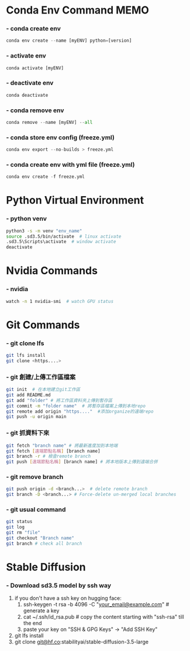 # Conda Env Command MEMO
###  - conda create env
```python
conda env create --name [myENV] python=[version]
```

###  - activate env 
```python
conda activate [myENV]
```

###  - deactivate env
```python
conda deactivate
```

###  - conda remove env
```python
conda remove --name [myENV] --all
```

###  - conda store env config (freeze.yml)
```python
conda env export --no-builds > freeze.yml
```
###  - conda create env with yml file (freeze.yml)
```python
conda env create -f freeze.yml
```

# Python Virtual Environment
###  - python venv
```bash
python3 -s -m venv "env_name"  
source .sd3.5/bin/activate  # linux activate  
.sd3.5\Scripts\activate  # window activate  
deactivate  
```
# Nvidia Commands
###  - nvidia
```bash
watch -n 1 nvidia-smi  # watch GPU status
```

# Git Commands
###  - git clone lfs  
```bash
git lfs install  
git clone <https....>
```

###  - git 創建/上傳工作區檔案  
```bash
git init  # 在本地建立git工作區  
git add README.md  
git add "folder" # 將工作區資料夾上傳到暫存區    
git commit -m "folder name"  # 將暫存區檔案上傳到本地repo  
git remote add origin "https...."  #添加organize的遠端repo
git push -u origin main     
```
###  - git 抓資料下來
```bash
git fetch "branch name" # 將最新進度加到本地端
git fetch [遠端節點名稱] [branch name]
git branch -r # 檢查remote branch
git push [遠端節點名稱] [branch name] # 將本地版本上傳到遠端合併
```

###  - git remove branch  
```bash
git push origin -d <branch...>  # delete remote branch  
git branch -D <branch...> # Force-delete un-merged local branches  
```

###  - git usual command  
```bash
git status  
git log  
git rm "file"
git checkout "Branch name"
git branch # check all branch
```

# Stable Diffusion
###  - Download sd3.5 model by ssh way  
1. if you don't have a ssh key on hugging face:  
   1.  ssh-keygen -t rsa -b 4096 -C "your_email@example.com" # generate a key  
   2.  cat ~/.ssh/id_rsa.pub # copy the content starting with "ssh-rsa" till the end  
   3.  paste your key on "SSH & GPG Keys" -> "Add SSH Key"  
2. git lfs install  
3. git clone git@hf.co:stabilityai/stable-diffusion-3.5-large  


